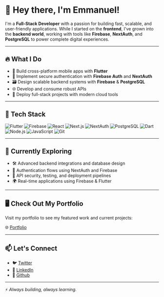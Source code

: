 # 👋 Hey there, I'm Emmanuel!

I'm a **Full-Stack Developer** with a passion for building fast, scalable, and user-friendly applications. While I started on the **frontend**, I've grown into the **backend world**, working with tools like **Firebase**, **NextAuth**, and **PostgreSQL** to power complete digital experiences.

---

## 🔥 What I Do

- 🧱 Build cross-platform mobile apps with **Flutter**
- 🔐 Implement secure authentication with **Firebase Auth** and **NextAuth**
- 🗃️ Design scalable backend systems with **Firebase** & **PostgreSQL**
- 🌐 Develop and consume robust APIs
- 🚀 Deploy full-stack projects with modern cloud tools

---

## 🧰 Tech Stack

![Flutter](https://img.shields.io/badge/Flutter-02569B?style=flat&logo=flutter&logoColor=white)
![Firebase](https://img.shields.io/badge/Firebase-FFCA28?style=flat&logo=firebase&logoColor=black)
![React](https://img.shields.io/badge/React-20232A?style=flat&logo=react&logoColor=61DAFB)
![Next.js](https://img.shields.io/badge/Next.js-000000?style=flat&logo=next.js&logoColor=white)
![NextAuth](https://img.shields.io/badge/NextAuth.js-333333?style=flat&logo=vercel&logoColor=white)
![PostgreSQL](https://img.shields.io/badge/PostgreSQL-336791?style=flat&logo=postgresql&logoColor=white)
![Dart](https://img.shields.io/badge/Dart-0175C2?style=flat&logo=dart&logoColor=white)
![Node.js](https://img.shields.io/badge/Node.js-339933?style=flat&logo=node.js&logoColor=white)
![JavaScript](https://img.shields.io/badge/JavaScript-F7DF1E?style=flat&logo=javascript&logoColor=black)
![Git](https://img.shields.io/badge/Git-F05032?style=flat&logo=git&logoColor=white)

---

## 🧠 Currently Exploring

- 🛠 Advanced backend integrations and database design
- 🧩 Authentication flows using NextAuth and Firebase
- 🧪 API security, testing, and deployment pipelines
- 🌍 Real-time applications using Firebase & Flutter

---

## 🖥️ Check Out My Portfolio

Visit my portfolio to see my featured work and current projects:

🌐 [Portfolio](https://dopefolio-ten.vercel.app)

---

## 📫 Let's Connect

- 🐦 [Twitter](https://twitter.com/dev_emmyy)
- 💼 [LinkedIn](https://www.linkedin.com/in/emmanuel-adebayo-6a7ba7284/)
- 📧 [Github](https://github.com/Dev-Emmyy)

---

⚡ *Always building, always learning.*


